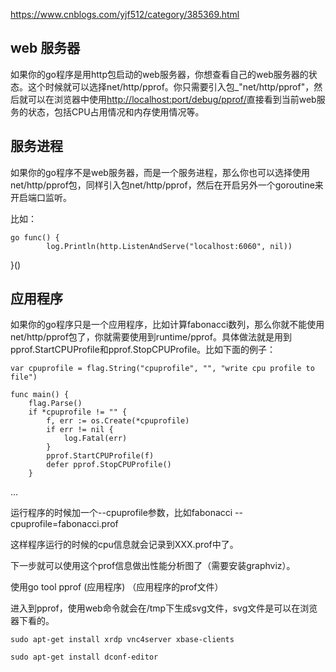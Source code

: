 https://www.cnblogs.com/yjf512/category/385369.html

## web 服务器

如果你的go程序是用http包启动的web服务器，你想查看自己的web服务器的状态。这个时候就可以选择net/http/pprof。你只需要引入包_"net/http/pprof"，然后就可以在浏览器中使用<http://localhost:port/debug/pprof/>直接看到当前web服务的状态，包括CPU占用情况和内存使用情况等。

## 服务进程

如果你的go程序不是web服务器，而是一个服务进程，那么你也可以选择使用net/http/pprof包，同样引入包net/http/pprof，然后在开启另外一个goroutine来开启端口监听。

比如：

```
go func() {
        log.Println(http.ListenAndServe("localhost:6060", nil)) 
```

}()

## 应用程序

如果你的go程序只是一个应用程序，比如计算fabonacci数列，那么你就不能使用net/http/pprof包了，你就需要使用到runtime/pprof。具体做法就是用到pprof.StartCPUProfile和pprof.StopCPUProfile。比如下面的例子：

```
var cpuprofile = flag.String("cpuprofile", "", "write cpu profile to file")

func main() {
    flag.Parse()
    if *cpuprofile != "" {
        f, err := os.Create(*cpuprofile)
        if err != nil {
            log.Fatal(err)
        }
        pprof.StartCPUProfile(f)
        defer pprof.StopCPUProfile()
    }
```

…

运行程序的时候加一个--cpuprofile参数，比如fabonacci --cpuprofile=fabonacci.prof

这样程序运行的时候的cpu信息就会记录到XXX.prof中了。

下一步就可以使用这个prof信息做出性能分析图了（需要安装graphviz）。

使用go tool pprof (应用程序) （应用程序的prof文件）

进入到pprof，使用web命令就会在/tmp下生成svg文件，svg文件是可以在浏览器下看的。

```
sudo apt-get install xrdp vnc4server xbase-clients

sudo apt-get install dconf-editor
```

